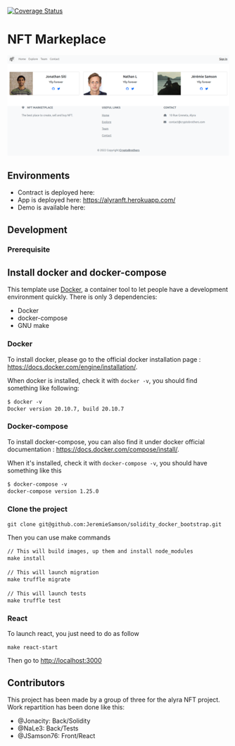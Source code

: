 [![Coverage Status](https://coveralls.io/repos/github/JeremieSamson/alyra_nft/badge.svg?branch=main)](https://coveralls.io/github/JeremieSamson/alyra_nft?branch=main)

# NFT Markeplace

![](docs/images/marketplace.png)

## Environments

- Contract is deployed here:
- App is deployed here: https://alyranft.herokuapp.com/
- Demo is available here:

## Development

### Prerequisite

## Install docker and docker-compose

This template use [Docker](https://www.docker.com/), a container tool to let people have a development environment quickly. There is only 3 dependencies:

- Docker
- docker-compose
- GNU make

### Docker

To install docker, please go to the official docker installation page :
https://docs.docker.com/engine/installation/.

When docker is installed, check it with `docker -v`, you should find something like following:

```
$ docker -v
Docker version 20.10.7, build 20.10.7
```

### Docker-compose

To install docker-compose, you can also find it under docker official documentation :
https://docs.docker.com/compose/install/.

When it's installed, check it with `docker-compose -v`, you should have something like this

```
$ docker-compose -v
docker-compose version 1.25.0
```

### Clone the project

```
git clone git@github.com:JeremieSamson/solidity_docker_bootstrap.git
```

Then you can use make commands

```
// This will build images, up them and install node_modules
make install

// This will launch migration
make truffle migrate

// This will launch tests
make truffle test
```

### React

To launch react, you just need to do as follow
```
make react-start
```

Then go to [http://localhost:3000](http://localhost:3000)

## Contributors

This project has been made by a group of three for the alyra NFT project. Work repartition has been done like this:
- @Jonacity: Back/Solidity
- @NaLe3: Back/Tests
- @JSamson76: Front/React